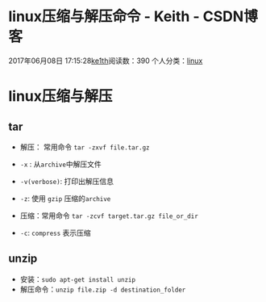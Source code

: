 # linux压缩与解压命令 - Keith - CSDN博客





2017年06月08日 17:15:28[ke1th](https://me.csdn.net/u012436149)阅读数：390
个人分类：[linux](https://blog.csdn.net/u012436149/article/category/6647900)









# linux压缩与解压

## tar
- 解压： 常用命令 `tar -zxvf file.tar.gz`
- `-x` : 从`archive`中解压文件
- `-v(verbose)`: 打印出解压信息
- `-z`: 使用 `gzip` 压缩的`archive`

- 压缩：常用命令 `tar -zcvf target.tar.gz file_or_dir`
- `-c`: `compress` 表示压缩


## unzip
- 安装：`sudo apt-get install unzip`
- 解压命令：`unzip file.zip -d destination_folder`




